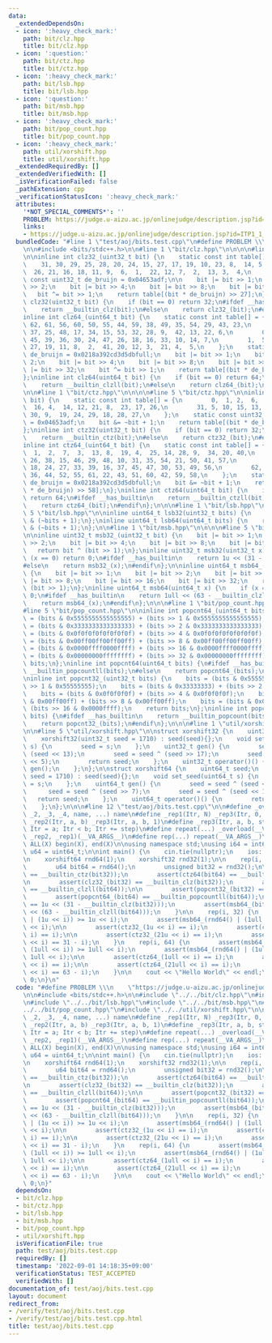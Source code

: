 ```yaml
---
data:
  _extendedDependsOn:
  - icon: ':heavy_check_mark:'
    path: bit/clz.hpp
    title: bit/clz.hpp
  - icon: ':question:'
    path: bit/ctz.hpp
    title: bit/ctz.hpp
  - icon: ':heavy_check_mark:'
    path: bit/lsb.hpp
    title: bit/lsb.hpp
  - icon: ':question:'
    path: bit/msb.hpp
    title: bit/msb.hpp
  - icon: ':heavy_check_mark:'
    path: bit/pop_count.hpp
    title: bit/pop_count.hpp
  - icon: ':heavy_check_mark:'
    path: util/xorshift.hpp
    title: util/xorshift.hpp
  _extendedRequiredBy: []
  _extendedVerifiedWith: []
  _isVerificationFailed: false
  _pathExtension: cpp
  _verificationStatusIcon: ':heavy_check_mark:'
  attributes:
    '*NOT_SPECIAL_COMMENTS*': ''
    PROBLEM: https://judge.u-aizu.ac.jp/onlinejudge/description.jsp?id=ITP1_1_A
    links:
    - https://judge.u-aizu.ac.jp/onlinejudge/description.jsp?id=ITP1_1_A
  bundledCode: "#line 1 \"test/aoj/bits.test.cpp\"\n#define PROBLEM \\\n    \"https://judge.u-aizu.ac.jp/onlinejudge/description.jsp?id=ITP1_1_A\"\
    \n\n#include <bits/stdc++.h>\n\n#line 1 \"bit/clz.hpp\"\n\n\n\n#line 5 \"bit/clz.hpp\"\
    \n\ninline int clz32_(uint32_t bit) {\n    static const int table[] = {\n    \
    \    31, 30, 29, 25, 28, 20, 24, 15, 27, 17, 19, 10, 23, 8,  14, 5,\n        0,\
    \  26, 21, 16, 18, 11, 9,  6,  1,  22, 12, 7,  2,  13, 3,  4,\n    };\n    static\
    \ const uint32_t de_bruijn = 0x04653adf;\n\n    bit |= bit >> 1;\n    bit |= bit\
    \ >> 2;\n    bit |= bit >> 4;\n    bit |= bit >> 8;\n    bit |= bit >> 16;\n \
    \   bit ^= bit >> 1;\n    return table[(bit * de_bruijn) >> 27];\n};\ninline int\
    \ clz32(uint32_t bit) {\n    if (bit == 0) return 32;\n#ifdef __has_builtin\n\
    \    return __builtin_clz(bit);\n#else\n    return clz32_(bit);\n#endif\n};\n\n\
    inline int clz64_(uint64_t bit) {\n    static const int table[] = {\n        63,\
    \ 62, 61, 56, 60, 50, 55, 44, 59, 38, 49, 35, 54, 29, 43, 23,\n        58, 46,\
    \ 37, 25, 48, 17, 34, 15, 53, 32, 28, 9,  42, 13, 22, 6,\n        0,  57, 51,\
    \ 45, 39, 36, 30, 24, 47, 26, 18, 16, 33, 10, 14, 7,\n        1,  52, 40, 31,\
    \ 27, 19, 11, 8,  2,  41, 20, 12, 3,  21, 4,  5,\n    };\n    static const uint64_t\
    \ de_bruijn = 0x0218a392cd3d5dbfull;\n    bit |= bit >> 1;\n    bit |= bit >>\
    \ 2;\n    bit |= bit >> 4;\n    bit |= bit >> 8;\n    bit |= bit >> 16;\n    bit\
    \ |= bit >> 32;\n    bit ^= bit >> 1;\n    return table[(bit * de_bruijn) >> 58];\n\
    };\ninline int clz64(uint64_t bit) {\n    if (bit == 0) return 64;\n#ifdef __has_builtin\n\
    \    return __builtin_clzll(bit);\n#else\n    return clz64_(bit);\n#endif\n};\n\
    \n\n#line 1 \"bit/ctz.hpp\"\n\n\n\n#line 5 \"bit/ctz.hpp\"\n\ninline int ctz32_(uint32_t\
    \ bit) {\n    static const int table[] = {\n        0,  1, 2,  6,  3,  11, 7,\
    \  16, 4,  14, 12, 21, 8,  23, 17, 26,\n        31, 5, 10, 15, 13, 20, 22, 25,\
    \ 30, 9,  19, 24, 29, 18, 28, 27,\n    };\n    static const uint32_t de_bruijn\
    \ = 0x04653adf;\n    bit &= ~bit + 1;\n    return table[(bit * de_bruijn) >> 27];\n\
    };\ninline int ctz32(uint32_t bit) {\n    if (bit == 0) return 32;\n#ifdef __has_builtin\n\
    \    return __builtin_ctz(bit);\n#else\n    return ctz32_(bit);\n#endif\n};\n\n\
    inline int ctz64_(uint64_t bit) {\n    static const int table[] = {\n        0,\
    \  1,  2,  7,  3,  13, 8,  19, 4,  25, 14, 28, 9,  34, 20, 40,\n        5,  17,\
    \ 26, 38, 15, 46, 29, 48, 10, 31, 35, 54, 21, 50, 41, 57,\n        63, 6,  12,\
    \ 18, 24, 27, 33, 39, 16, 37, 45, 47, 30, 53, 49, 56,\n        62, 11, 23, 32,\
    \ 36, 44, 52, 55, 61, 22, 43, 51, 60, 42, 59, 58,\n    };\n    static const uint64_t\
    \ de_bruijn = 0x0218a392cd3d5dbfull;\n    bit &= ~bit + 1;\n    return table[(bit\
    \ * de_bruijn) >> 58];\n};\ninline int ctz64(uint64_t bit) {\n    if (bit == 0)\
    \ return 64;\n#ifdef __has_builtin\n    return __builtin_ctzll(bit);\n#else\n\
    \    return ctz64_(bit);\n#endif\n};\n\n\n#line 1 \"bit/lsb.hpp\"\n\n\n\n#line\
    \ 5 \"bit/lsb.hpp\"\n\ninline uint64_t lsb32(uint32_t bits) {\n    return bits\
    \ & (~bits + 1);\n};\ninline uint64_t lsb64(uint64_t bits) {\n    return bits\
    \ & (~bits + 1);\n};\n\n#line 1 \"bit/msb.hpp\"\n\n\n\n#line 5 \"bit/msb.hpp\"\
    \n\ninline uint32_t msb32_(uint32_t bit) {\n    bit |= bit >> 1;\n    bit |= bit\
    \ >> 2;\n    bit |= bit >> 4;\n    bit |= bit >> 8;\n    bit |= bit >> 16;\n \
    \   return bit ^ (bit >> 1);\n};\ninline uint32_t msb32(uint32_t x) {\n    if\
    \ (x == 0) return 0;\n#ifdef __has_builtin\n    return 1u << (31 - __builtin_clz(x));\n\
    #else\n    return msb32_(x);\n#endif\n};\n\ninline uint64_t msb64_(uint64_t bit)\
    \ {\n    bit |= bit >> 1;\n    bit |= bit >> 2;\n    bit |= bit >> 4;\n    bit\
    \ |= bit >> 8;\n    bit |= bit >> 16;\n    bit |= bit >> 32;\n    return bit ^\
    \ (bit >> 1);\n};\ninline uint64_t msb64(uint64_t x) {\n    if (x == 0) return\
    \ 0;\n#ifdef __has_builtin\n    return 1ull << (63 - __builtin_clzll(x));\n#else\n\
    \    return msb64_(x);\n#endif\n};\n\n\n#line 1 \"bit/pop_count.hpp\"\n\n\n\n\
    #line 5 \"bit/pop_count.hpp\"\n\ninline int popcnt64_(uint64_t bits) {\n    bits\
    \ = (bits & 0x5555555555555555) + (bits >> 1 & 0x5555555555555555);\n    bits\
    \ = (bits & 0x3333333333333333) + (bits >> 2 & 0x3333333333333333);\n    bits\
    \ = (bits & 0x0f0f0f0f0f0f0f0f) + (bits >> 4 & 0x0f0f0f0f0f0f0f0f);\n    bits\
    \ = (bits & 0x00ff00ff00ff00ff) + (bits >> 8 & 0x00ff00ff00ff00ff);\n    bits\
    \ = (bits & 0x0000ffff0000ffff) + (bits >> 16 & 0x0000ffff0000ffff);\n    bits\
    \ = (bits & 0x00000000ffffffff) + (bits >> 32 & 0x00000000ffffffff);\n    return\
    \ bits;\n};\ninline int popcnt64(uint64_t bits) {\n#ifdef __has_builtin\n    return\
    \ __builtin_popcountll(bits);\n#else\n    return popcnt64_(bits);\n#endif\n};\n\
    \ninline int popcnt32_(uint32_t bits) {\n    bits = (bits & 0x55555555) + (bits\
    \ >> 1 & 0x55555555);\n    bits = (bits & 0x33333333) + (bits >> 2 & 0x33333333);\n\
    \    bits = (bits & 0x0f0f0f0f) + (bits >> 4 & 0x0f0f0f0f);\n    bits = (bits\
    \ & 0x00ff00ff) + (bits >> 8 & 0x00ff00ff);\n    bits = (bits & 0x0000ffff) +\
    \ (bits >> 16 & 0x0000ffff);\n    return bits;\n};\ninline int popcnt32(uint32_t\
    \ bits) {\n#ifdef __has_builtin\n    return __builtin_popcount(bits);\n#else\n\
    \    return popcnt32_(bits);\n#endif\n};\n\n\n#line 1 \"util/xorshift.hpp\"\n\n\
    \n\n#line 5 \"util/xorshift.hpp\"\n\nstruct xorshift32 {\n    uint32_t seed;\n\
    \    xorshift32(uint32_t seed = 1710) : seed(seed){};\n    void set_seed(uint32_t\
    \ s) {\n        seed = s;\n    };\n    uint32_t gen() {\n        seed = seed ^\
    \ (seed << 13);\n        seed = seed ^ (seed >> 17);\n        seed = seed ^ (seed\
    \ << 5);\n        return seed;\n    };\n    uint32_t operator()() {\n        return\
    \ gen();\n    };\n};\n\nstruct xorshift64 {\n    uint64_t seed;\n    xorshift64(uint64_t\
    \ seed = 1710) : seed(seed){};\n    void set_seed(uint64_t s) {\n        seed\
    \ = s;\n    };\n    uint64_t gen() {\n        seed = seed ^ (seed << 13);\n  \
    \      seed = seed ^ (seed >> 7);\n        seed = seed ^ (seed << 17);\n     \
    \   return seed;\n    };\n    uint64_t operator()() {\n        return gen();\n\
    \    };\n};\n\n\n#line 12 \"test/aoj/bits.test.cpp\"\n\n#define _overload(_1,\
    \ _2, _3, _4, name, ...) name\n#define _rep1(Itr, N) _rep3(Itr, 0, N, 1)\n#define\
    \ _rep2(Itr, a, b) _rep3(Itr, a, b, 1)\n#define _rep3(Itr, a, b, step) for (i64\
    \ Itr = a; Itr < b; Itr += step)\n#define repeat(...) _overload(__VA_ARGS__, _rep3,\
    \ _rep2, _rep1)(__VA_ARGS__)\n#define rep(...) repeat(__VA_ARGS__)\n\n#define\
    \ ALL(X) begin(X), end(X)\n\nusing namespace std;\nusing i64 = int64_t;\nusing\
    \ u64 = uint64_t;\n\nint main() {\n    cin.tie(nullptr);\n    ios::sync_with_stdio(false);\n\
    \n    xorshift64 rnd64(1);\n    xorshift32 rnd32(1);\n\n    rep(i, 1 << 25) {\n\
    \        u64 bit64 = rnd64();\n        unsigned bit32 = rnd32();\n\n        assert(ctz32_(bit32)\
    \ == __builtin_ctz(bit32));\n        assert(ctz64(bit64) == __builtin_ctzll(bit64));\n\
    \n        assert(clz32_(bit32) == __builtin_clz(bit32));\n        assert(clz64(bit64)\
    \ == __builtin_clzll(bit64));\n\n        assert(popcnt32_(bit32) == __builtin_popcount(bit32));\n\
    \        assert(popcnt64_(bit64) == __builtin_popcountll(bit64));\n\n        assert(msb32_(bit32)\
    \ == 1u << (31 - __builtin_clz(bit32)));\n        assert(msb64_(bit64) == 1ull\
    \ << (63 - __builtin_clzll(bit64)));\n    }\n\n    rep(i, 32) {\n        assert(msb32_(rnd32()\
    \ | (1u << i)) >= 1u << i);\n        assert(msb64_(rnd64() | (1ull << i)) >= 1ull\
    \ << i);\n\n        assert(ctz32_(1u << i) == i);\n        assert(ctz32_(3u <<\
    \ i) == i);\n\n        assert(ctz32_(21u << i) == i);\n        assert(clz32_(1u\
    \ << i) == 31 - i);\n    }\n    rep(i, 64) {\n        assert(msb64_(rnd32() |\
    \ (1ull << i)) >= 1ull << i);\n        assert(msb64_(rnd64() | (1ull << i)) >=\
    \ 1ull << i);\n\n        assert(ctz64_(1ull << i) == i);\n        assert(ctz64_(3ull\
    \ << i) == i);\n\n        assert(ctz64_(21ull << i) == i);\n        assert(clz64_(1ull\
    \ << i) == 63 - i);\n    }\n\n    cout << \"Hello World\" << endl;\n    return\
    \ 0;\n}\n"
  code: "#define PROBLEM \\\n    \"https://judge.u-aizu.ac.jp/onlinejudge/description.jsp?id=ITP1_1_A\"\
    \n\n#include <bits/stdc++.h>\n\n#include \"../../bit/clz.hpp\"\n#include \"../../bit/ctz.hpp\"\
    \n#include \"../../bit/lsb.hpp\"\n#include \"../../bit/msb.hpp\"\n#include \"\
    ../../bit/pop_count.hpp\"\n#include \"../../util/xorshift.hpp\"\n\n#define _overload(_1,\
    \ _2, _3, _4, name, ...) name\n#define _rep1(Itr, N) _rep3(Itr, 0, N, 1)\n#define\
    \ _rep2(Itr, a, b) _rep3(Itr, a, b, 1)\n#define _rep3(Itr, a, b, step) for (i64\
    \ Itr = a; Itr < b; Itr += step)\n#define repeat(...) _overload(__VA_ARGS__, _rep3,\
    \ _rep2, _rep1)(__VA_ARGS__)\n#define rep(...) repeat(__VA_ARGS__)\n\n#define\
    \ ALL(X) begin(X), end(X)\n\nusing namespace std;\nusing i64 = int64_t;\nusing\
    \ u64 = uint64_t;\n\nint main() {\n    cin.tie(nullptr);\n    ios::sync_with_stdio(false);\n\
    \n    xorshift64 rnd64(1);\n    xorshift32 rnd32(1);\n\n    rep(i, 1 << 25) {\n\
    \        u64 bit64 = rnd64();\n        unsigned bit32 = rnd32();\n\n        assert(ctz32_(bit32)\
    \ == __builtin_ctz(bit32));\n        assert(ctz64(bit64) == __builtin_ctzll(bit64));\n\
    \n        assert(clz32_(bit32) == __builtin_clz(bit32));\n        assert(clz64(bit64)\
    \ == __builtin_clzll(bit64));\n\n        assert(popcnt32_(bit32) == __builtin_popcount(bit32));\n\
    \        assert(popcnt64_(bit64) == __builtin_popcountll(bit64));\n\n        assert(msb32_(bit32)\
    \ == 1u << (31 - __builtin_clz(bit32)));\n        assert(msb64_(bit64) == 1ull\
    \ << (63 - __builtin_clzll(bit64)));\n    }\n\n    rep(i, 32) {\n        assert(msb32_(rnd32()\
    \ | (1u << i)) >= 1u << i);\n        assert(msb64_(rnd64() | (1ull << i)) >= 1ull\
    \ << i);\n\n        assert(ctz32_(1u << i) == i);\n        assert(ctz32_(3u <<\
    \ i) == i);\n\n        assert(ctz32_(21u << i) == i);\n        assert(clz32_(1u\
    \ << i) == 31 - i);\n    }\n    rep(i, 64) {\n        assert(msb64_(rnd32() |\
    \ (1ull << i)) >= 1ull << i);\n        assert(msb64_(rnd64() | (1ull << i)) >=\
    \ 1ull << i);\n\n        assert(ctz64_(1ull << i) == i);\n        assert(ctz64_(3ull\
    \ << i) == i);\n\n        assert(ctz64_(21ull << i) == i);\n        assert(clz64_(1ull\
    \ << i) == 63 - i);\n    }\n\n    cout << \"Hello World\" << endl;\n    return\
    \ 0;\n}"
  dependsOn:
  - bit/clz.hpp
  - bit/ctz.hpp
  - bit/lsb.hpp
  - bit/msb.hpp
  - bit/pop_count.hpp
  - util/xorshift.hpp
  isVerificationFile: true
  path: test/aoj/bits.test.cpp
  requiredBy: []
  timestamp: '2022-09-01 14:18:35+09:00'
  verificationStatus: TEST_ACCEPTED
  verifiedWith: []
documentation_of: test/aoj/bits.test.cpp
layout: document
redirect_from:
- /verify/test/aoj/bits.test.cpp
- /verify/test/aoj/bits.test.cpp.html
title: test/aoj/bits.test.cpp
---
```

